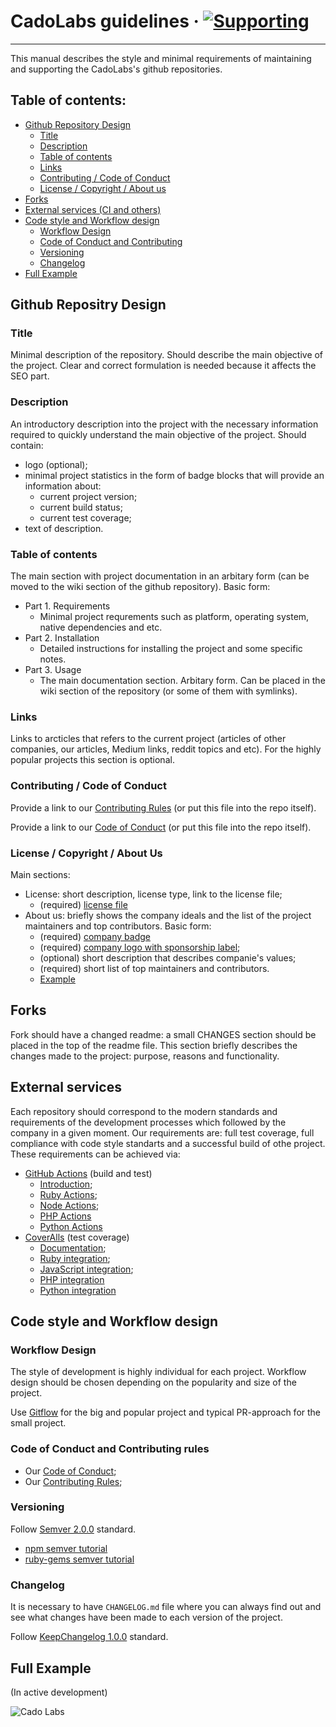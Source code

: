 # CadoLabs guidelines &middot; [![Supporting](https://github.com/Cado-Labs/cado-labs-resources/blob/main/cado_labs_badge.png)](https://github.com/Cado-Labs/)

---

This manual describes the style and minimal requirements of maintaining and supporting the CadoLabs's github repositories.

## Table of contents:

* [Github Repository Design](#github-repository-design)
  * [Title](#title)
  * [Description](#description)
  * [Table of contents](#table-of-contents)
  * [Links](#links)
  * [Contributing / Code of Conduct](#contributing-code-of-conduct)
  * [License / Copyright / About us](#license-copyright-about-us)
* [Forks](#forks)
* [External services (CI and others)](#external-services)
* [Code style and Workflow design](#code-style-and-workflow-design)
  * [Workflow Design](#workflow-design)
  * [Code of Conduct and Contributing](#code-of-conduct-and-contributing-rules)
  * [Versioning](#versioning)
  * [Changelog](#changelog)
* [Full Example](#full-example)

## Github Repositry Design

### Title

Minimal description of the repository. Should describe the main objective of the project. Clear and correct formulation is needed because it affects the SEO part.

### Description

An introductory description into the project with the necessary information required to quickly understand the main objective of the project.
Should contain:
- logo (optional);
- minimal project statistics in the form of badge blocks that will provide an information about:
  - current project version;
  - current build status;
  - current test coverage;
- text of description.

### Table of contents

The main section with project documentation in an arbitary form (can be moved to the wiki section of the github repository). Basic form:
- Part 1. Requirements
  - Minimal project requrements such as platform, operating system, native dependencies and etc.
- Part 2. Installation
  - Detailed instructions for installing the project and some specific notes.
- Part 3. Usage
  - The main documentation section. Arbitary form. Can be placed in the wiki section of the repository (or some of them with symlinks).

### Links

Links to arcticles that refers to the current project (articles of other companies, our articles, Medium links, reddit topics and etc).
For the highly popular projects this section is optional.

### Contributing / Code of Conduct

Provide a link to our [Contributing Rules](https://github.com/Cado-Labs/guidelines/blob/master/CONTRIBUTING.md) (or put this file into the repo itself).

Provide a link to our [Code of Conduct](https://github.com/Cado-Labs/guidelines/blob/master/CODE_OF_CONDUCT.md) (or put this file into the repo itself).

### License / Copyright / About Us

Main sections:
- License: short description, license type, link to the license file;
  - (required) [license file](https://github.com/Cado-Labs/cado-labs-resources/blob/main/LICENSE.txt)
- About us: briefly shows the company ideals and the list of the project maintainers and top contributors.
  Basic form:
  - (required) [company badge](https://github.com/Cado-Labs/cado-labs-resources/blob/main/cado_labs_badge.png)
  - (required) [company logo with sponsorship label](https://github.com/Cado-Labs/cado-labs-resources/blob/main/cado_labs_supporting.svg);
  - (optional) short description that describes companie's values;
  - (required) short list of top maintainers and contributors.
  - [Example](https://github.com/Cado-Labs/smart_value-object)

## Forks

Fork should have a changed readme: a small CHANGES section should be placed in the top of the readme file.
This section briefly describes the changes made to the project: purpose, reasons and functionality.

## External services

Each repository should correspond to the modern standards and requirements of the development processes which followed by the company in a given moment. Our requirements are: full test coverage, full compliance with code style standarts and a successful build of othe project.
These requirements can be achieved via:

- [GitHub Actions](https://github.com/features/actions) (build and test)
  - [Introduction](https://docs.github.com/en/actions);
  - [Ruby Actions](https://github.com/marketplace?type=actions&query=ruby+);
  - [Node Actions](https://github.com/marketplace?type=actions&query=node+);
  - [PHP Actions](https://github.com/marketplace?type=actions&query=php+)
  - [Python Actions](https://github.com/marketplace?type=actions&query=python+)
- [CoverAlls](https://coveralls.io/) (test coverage)
  - [Documentation](https://docs.coveralls.io);
  - [Ruby integration](https://docs.coveralls.io/ruby-on-rails);
  - [JavaScript integration](https://docs.coveralls.io/javascript);
  - [PHP integration](https://docs.coveralls.io/php)
  - [Python integration](https://docs.coveralls.io/python)

## Code style and Workflow design

### Workflow Design

The style of development is highly individual for each project. Workflow design should be chosen depending on the popularity and size of the project.

Use [Gitflow](https://www.atlassian.com/git/tutorials/comparing-workflows/gitflow-workflow) for the big and popular project and typical PR-approach for the small project.

### Code of Conduct and Contributing rules

- Our [Code of Conduct](https://github.com/Cado-Labs/guidelines/blob/master/CODE_OF_CONDUCT.md);
- Our [Contributing Rules](https://github.com/Cado-Labs/guidelines/blob/master/CONTRIBUTING.md);

### Versioning

Follow [Semver 2.0.0](https://semver.org) standard.
- [npm semver tutorial](https://docs.npmjs.com/getting-started/semantic-versioning)
- [ruby-gems semver tutorial](http://guides.rubygems.org/patterns/#semantic-versioning)

### Changelog

It is necessary to have `CHANGELOG.md` file where you can always find out and see what changes have been made to each version of the project.

Follow [KeepChangelog 1.0.0](http://keepachangelog.com/en/1.0.0/) standard.

## Full Example

(In active development)

<img src="https://github.com/Cado-Labs/cado-labs-resources/blob/main/cado_labs_promo_logo_white.svg" alt="Cado Labs" />
